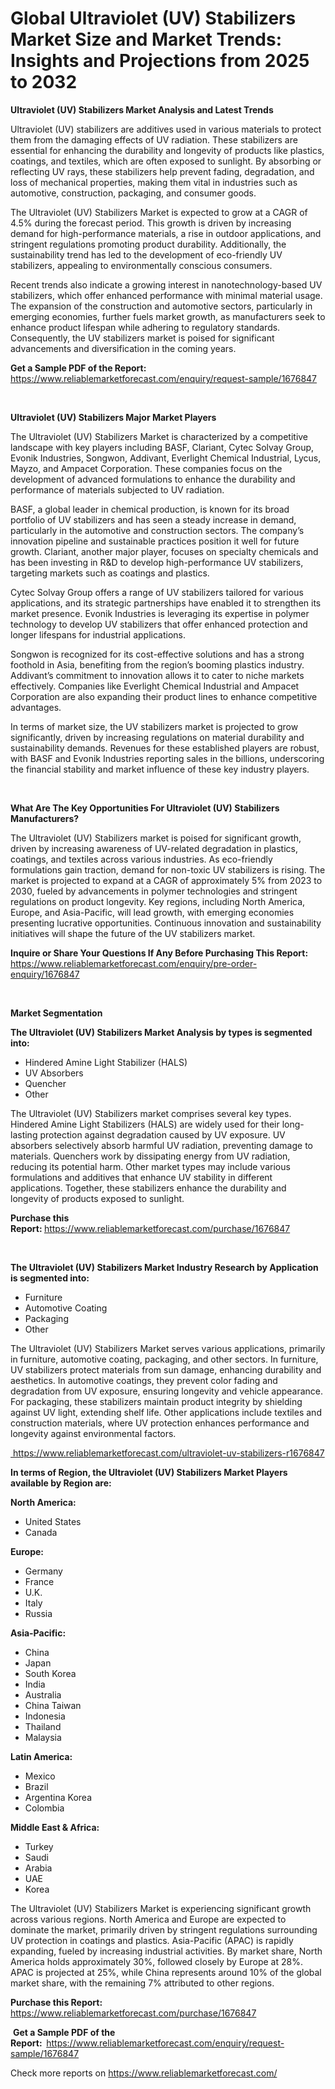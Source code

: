 <p><h1>Global Ultraviolet (UV) Stabilizers Market Size and Market Trends: Insights and Projections from 2025 to 2032</h1></p><p><strong>Ultraviolet (UV) Stabilizers Market Analysis and Latest Trends</strong></p>
<p><p>Ultraviolet (UV) stabilizers are additives used in various materials to protect them from the damaging effects of UV radiation. These stabilizers are essential for enhancing the durability and longevity of products like plastics, coatings, and textiles, which are often exposed to sunlight. By absorbing or reflecting UV rays, these stabilizers help prevent fading, degradation, and loss of mechanical properties, making them vital in industries such as automotive, construction, packaging, and consumer goods.</p><p>The Ultraviolet (UV) Stabilizers Market is expected to grow at a CAGR of 4.5% during the forecast period. This growth is driven by increasing demand for high-performance materials, a rise in outdoor applications, and stringent regulations promoting product durability. Additionally, the sustainability trend has led to the development of eco-friendly UV stabilizers, appealing to environmentally conscious consumers. </p><p>Recent trends also indicate a growing interest in nanotechnology-based UV stabilizers, which offer enhanced performance with minimal material usage. The expansion of the construction and automotive sectors, particularly in emerging economies, further fuels market growth, as manufacturers seek to enhance product lifespan while adhering to regulatory standards. Consequently, the UV stabilizers market is poised for significant advancements and diversification in the coming years.</p></p>
<p><strong>Get a Sample PDF of the Report:&nbsp;</strong> <a href="https://www.reliablemarketforecast.com/enquiry/request-sample/1676847?utm_campaign=3132&utm_medium=2&utm_source=Github&utm_content=ia&utm_term=24032025&utm_id=ultraviolet-uv-stabilizers">https://www.reliablemarketforecast.com/enquiry/request-sample/1676847</a></p>
<p>&nbsp;</p>
<p><strong>Ultraviolet (UV) Stabilizers Major Market Players</strong></p>
<p><p>The Ultraviolet (UV) Stabilizers Market is characterized by a competitive landscape with key players including BASF, Clariant, Cytec Solvay Group, Evonik Industries, Songwon, Addivant, Everlight Chemical Industrial, Lycus, Mayzo, and Ampacet Corporation. These companies focus on the development of advanced formulations to enhance the durability and performance of materials subjected to UV radiation.</p><p>BASF, a global leader in chemical production, is known for its broad portfolio of UV stabilizers and has seen a steady increase in demand, particularly in the automotive and construction sectors. The company’s innovation pipeline and sustainable practices position it well for future growth. Clariant, another major player, focuses on specialty chemicals and has been investing in R&D to develop high-performance UV stabilizers, targeting markets such as coatings and plastics.</p><p>Cytec Solvay Group offers a range of UV stabilizers tailored for various applications, and its strategic partnerships have enabled it to strengthen its market presence. Evonik Industries is leveraging its expertise in polymer technology to develop UV stabilizers that offer enhanced protection and longer lifespans for industrial applications.</p><p>Songwon is recognized for its cost-effective solutions and has a strong foothold in Asia, benefiting from the region’s booming plastics industry. Addivant’s commitment to innovation allows it to cater to niche markets effectively. Companies like Everlight Chemical Industrial and Ampacet Corporation are also expanding their product lines to enhance competitive advantages.</p><p>In terms of market size, the UV stabilizers market is projected to grow significantly, driven by increasing regulations on material durability and sustainability demands. Revenues for these established players are robust, with BASF and Evonik Industries reporting sales in the billions, underscoring the financial stability and market influence of these key industry players.</p></p>
<p>&nbsp;</p>
<p><strong>What Are The Key Opportunities For Ultraviolet (UV) Stabilizers Manufacturers?</strong></p>
<p><p>The Ultraviolet (UV) Stabilizers market is poised for significant growth, driven by increasing awareness of UV-related degradation in plastics, coatings, and textiles across various industries. As eco-friendly formulations gain traction, demand for non-toxic UV stabilizers is rising. The market is projected to expand at a CAGR of approximately 5% from 2023 to 2030, fueled by advancements in polymer technologies and stringent regulations on product longevity. Key regions, including North America, Europe, and Asia-Pacific, will lead growth, with emerging economies presenting lucrative opportunities. Continuous innovation and sustainability initiatives will shape the future of the UV stabilizers market.</p></p>
<p><strong>Inquire or Share Your Questions If Any Before Purchasing This Report:</strong> <a href="https://www.reliablemarketforecast.com/enquiry/pre-order-enquiry/1676847?utm_campaign=3132&utm_medium=2&utm_source=Github&utm_content=ia&utm_term=24032025&utm_id=ultraviolet-uv-stabilizers">https://www.reliablemarketforecast.com/enquiry/pre-order-enquiry/1676847</a></p>
<p>&nbsp;</p>
<p><strong>Market Segmentation</strong></p>
<p><strong>The Ultraviolet (UV) Stabilizers Market Analysis by types is segmented into:</strong></p>
<p><ul><li>Hindered Amine Light Stabilizer (HALS)</li><li>UV Absorbers</li><li>Quencher</li><li>Other</li></ul></p>
<p><p>The Ultraviolet (UV) Stabilizers market comprises several key types. Hindered Amine Light Stabilizers (HALS) are widely used for their long-lasting protection against degradation caused by UV exposure. UV absorbers selectively absorb harmful UV radiation, preventing damage to materials. Quenchers work by dissipating energy from UV radiation, reducing its potential harm. Other market types may include various formulations and additives that enhance UV stability in different applications. Together, these stabilizers enhance the durability and longevity of products exposed to sunlight.</p></p>
<p><strong>Purchase this Report:&nbsp;</strong><a href="https://www.reliablemarketforecast.com/purchase/1676847?utm_campaign=3132&utm_medium=2&utm_source=Github&utm_content=ia&utm_term=24032025&utm_id=ultraviolet-uv-stabilizers">https://www.reliablemarketforecast.com/purchase/1676847</a></p>
<p>&nbsp;</p>
<p><strong>The Ultraviolet (UV) Stabilizers Market Industry Research by Application is segmented into:</strong></p>
<p><ul><li>Furniture</li><li>Automotive Coating</li><li>Packaging</li><li>Other</li></ul></p>
<p><p>The Ultraviolet (UV) Stabilizers Market serves various applications, primarily in furniture, automotive coating, packaging, and other sectors. In furniture, UV stabilizers protect materials from sun damage, enhancing durability and aesthetics. In automotive coatings, they prevent color fading and degradation from UV exposure, ensuring longevity and vehicle appearance. For packaging, these stabilizers maintain product integrity by shielding against UV light, extending shelf life. Other applications include textiles and construction materials, where UV protection enhances performance and longevity against environmental factors.</p></p>
<p><a href="https://www.reliablemarketforecast.com/ultraviolet-uv-stabilizers-r1676847?utm_campaign=3132&utm_medium=2&utm_source=Github&utm_content=ia&utm_term=24032025&utm_id=ultraviolet-uv-stabilizers">&nbsp;https://www.reliablemarketforecast.com/ultraviolet-uv-stabilizers-r1676847</a></p>
<p><strong>In terms of Region, the Ultraviolet (UV) Stabilizers Market Players available by Region are:</strong></p>
<p>
    <p> <strong> North America: </strong>
        <ul>
            <li>United States</li>
            <li>Canada</li>
        </ul>
        </p> 
    <p> <strong> Europe: </strong>
        <ul>
            <li>Germany</li>
            <li>France</li>
            <li>U.K.</li>
            <li>Italy</li>
            <li>Russia</li>
        </ul>
        </p> 
    <p> <strong> Asia-Pacific: </strong>
        <ul>
            <li>China</li>
            <li>Japan</li>
            <li>South Korea</li>
            <li>India</li>
            <li>Australia</li>
            <li>China Taiwan</li>
            <li>Indonesia</li>
            <li>Thailand</li>
            <li>Malaysia</li>
        </ul>
        </p> 
    <p> <strong> Latin America: </strong>
        <ul>
            <li>Mexico</li>
            <li>Brazil</li>
            <li>Argentina Korea</li>
            <li>Colombia</li>
        </ul>
        </p> 
    <p> <strong> Middle East & Africa: </strong>
        <ul>
            <li>Turkey</li>
            <li>Saudi</li>
            <li>Arabia</li>
            <li>UAE</li>
            <li>Korea</li>
        </ul>
    </p>
    </p>
<p><p>The Ultraviolet (UV) Stabilizers Market is experiencing significant growth across various regions. North America and Europe are expected to dominate the market, primarily driven by stringent regulations surrounding UV protection in coatings and plastics. Asia-Pacific (APAC) is rapidly expanding, fueled by increasing industrial activities. By market share, North America holds approximately 30%, followed closely by Europe at 28%. APAC is projected at 25%, while China represents around 10% of the global market share, with the remaining 7% attributed to other regions.</p></p>
<p><strong>Purchase this Report: </strong><a href="https://www.reliablemarketforecast.com/purchase/1676847?utm_campaign=3132&utm_medium=2&utm_source=Github&utm_content=ia&utm_term=24032025&utm_id=ultraviolet-uv-stabilizers">https://www.reliablemarketforecast.com/purchase/1676847</a></p>
<p>&nbsp;<strong>Get a Sample PDF of the Report:&nbsp;&nbsp;</strong><a href="https://www.reliablemarketforecast.com/enquiry/request-sample/1676847?utm_campaign=3132&utm_medium=2&utm_source=Github&utm_content=ia&utm_term=24032025&utm_id=ultraviolet-uv-stabilizers">https://www.reliablemarketforecast.com/enquiry/request-sample/1676847</a></p>
<p><strong></strong></p>
<p>Check more reports on <a href="https://www.reliablemarketforecast.com/?utm_campaign=3132&utm_medium=2&utm_source=Github&utm_content=ia&utm_term=24032025&utm_id=ultraviolet-uv-stabilizers">https://www.reliablemarketforecast.com/</a></p>
